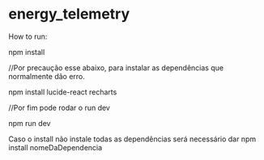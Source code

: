 # energy_telemetry

How to run:

npm install

//Por precaução esse abaixo, para instalar as dependências que normalmente dão erro.

npm install lucide-react recharts


//Por fim pode rodar o run dev

npm run dev

Caso o install não instale todas as dependências será necessário dar npm install nomeDaDependencia
